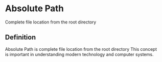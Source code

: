 # Absolute Path

Complete file location from the root directory

## Definition
Absolute Path is complete file location from the root directory This concept is important in understanding modern technology and computer systems.
